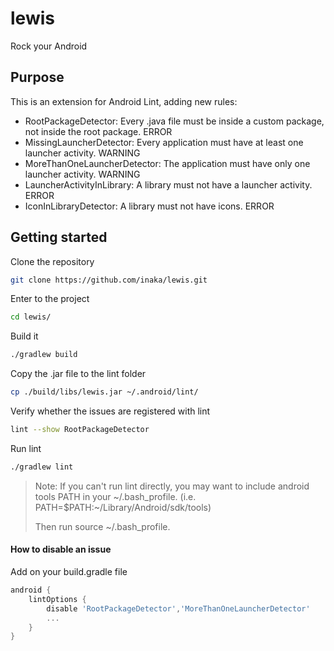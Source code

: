 # lewis
Rock your Android

## Purpose

This is an extension for Android Lint, adding new rules:
* RootPackageDetector: Every .java file must be inside a custom package, not inside the root package. ERROR
* MissingLauncherDetector: Every application must have at least one launcher activity. WARNING
* MoreThanOneLauncherDetector: The application must have only one launcher activity. WARNING
* LauncherActivityInLibrary: A library must not have a launcher activity. ERROR
* IconInLibraryDetector: A library must not have icons. ERROR

## Getting started

Clone the repository
```bash
git clone https://github.com/inaka/lewis.git
```

Enter to the project
```bash
cd lewis/
```

Build it
```bash
./gradlew build
```

Copy the .jar file to the lint folder
```bash
cp ./build/libs/lewis.jar ~/.android/lint/
```

Verify whether the issues are registered with lint
```bash
lint --show RootPackageDetector
```

Run lint
```bash
./gradlew lint
```
>   Note: If you can't run lint directly, you may want to include android tools PATH in your ~/.bash_profile. (i.e. PATH=$PATH:~/Library/Android/sdk/tools)
>
>    Then run source ~/.bash_profile.

#### How to disable an issue
 Add on your build.gradle file
```groovy
android {
    lintOptions {
        disable 'RootPackageDetector','MoreThanOneLauncherDetector'
        ...
    }
}
```